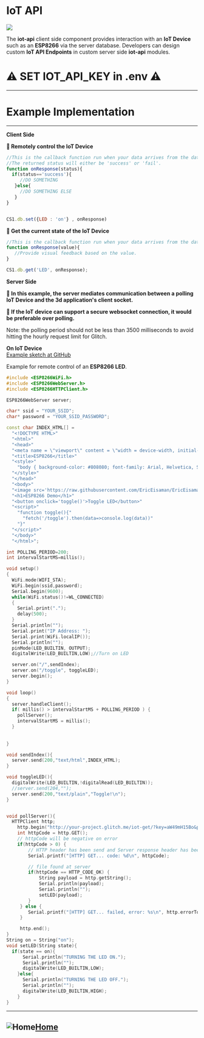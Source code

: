 # IoT API

![](https://cdn.glitch.com/e93942d2-015d-47d7-aae4-9f92f2a7d6b5%2FESP8266.png?1557526884045)

The **iot-api** client side component provides interaction with an **IoT Device** such as an **ESP8266** via the server database.  Developers can design custom **IoT API Endpoints** in custom server side **iot-api** modules.

#  ⚠️ SET IOT_API_KEY in .env ⚠️ 

____

# Example Implementation
____

**Client Side**
 
**💾 Remotely control the IoT Device**

```js
//This is the callback function run when your data arrives from the database.
//The returned status will either be 'success' or 'fail'.
function onResponse(status){
  if(status=='success'){
     //DO SOMETHING
   }else{
     //DO SOMETHING ELSE
   }
}


CS1.db.set({LED : 'on'} , onResponse)
```

**💾 Get the current state of the IoT Device**

```js
//This is the callback function run when your data arrives from the database.
function onResponse(value){
   //Provide visual feedback based on the value.
}

CS1.db.get('LED', onResponse);
```


**Server Side**
 
**💾 In this example, the server mediates communication between a polling IoT Device and the 3d application's client socket.**

**💎 If the IoT device can support a secure websocket connection, it would be preferable over polling.**

Note: the polling period should not be less than 3500 milliseconds to avoid hitting the hourly request limit for Glitch.

**On IoT Device**  
[Example sketch at GitHub](https://github.com/EricEisaman/esp8266/blob/master/ino/cs1-iot.ino)

Example for remote control of an **ESP8266 LED**.
```c++
#include <ESP8266WiFi.h>
#include <ESP8266WebServer.h>
#include <ESP8266HTTPClient.h>

ESP8266WebServer server;

char* ssid = "YOUR_SSID";
char* password = "YOUR_SSID_PASSWORD";

const char INDEX_HTML[] =
  "<!DOCTYPE HTML>"
  "<html>"
  "<head>"
  "<meta name = \"viewport\" content = \"width = device-width, initial-scale = 1.0, maximum-scale = 1.0, user-scalable=0\">"
  "<title>ESP8266</title>"
  "<style>"
    "body { background-color: #808080; font-family: Arial, Helvetica, Sans-Serif; Color: Maroon; }"
  "</style>"
  "</head>"
  "<body>"
  "<image src='https://raw.githubusercontent.com/EricEisaman/EricEisaman.github.io/master/images/eddies.png'/>"
  "<h1>ESP8266 Demo</h1>"
  "<button onclick='toggle()'>Toggle LED</button>"
  "<script>"
    "function toggle(){"
      "fetch('/toggle').then(data=>console.log(data))"
    "}"
  "</script>"
  "</body>"
  "</html>";

int POLLING_PERIOD=200; 
int intervalStartMS=millis();

void setup()
{
  WiFi.mode(WIFI_STA);
  WiFi.begin(ssid,password);
  Serial.begin(9600);
  while(WiFi.status()!=WL_CONNECTED)
  {
    Serial.print(".");
    delay(500);  
  }
  Serial.println("");
  Serial.print("IP Address: ");
  Serial.print(WiFi.localIP());
  Serial.println("");
  pinMode(LED_BUILTIN, OUTPUT); 
  digitalWrite(LED_BUILTIN,LOW);//Turn on LED

  server.on("/",sendIndex);
  server.on("/toggle", toggleLED);
  server.begin();
}

void loop()
{
  server.handleClient();
  if( millis() > intervalStartMS + POLLING_PERIOD ) {
    pollServer();
    intervalStartMS = millis();  
  }
  
  
}

void sendIndex(){
  server.send(200,"text/html",INDEX_HTML);  
}

void toggleLED(){
  digitalWrite(LED_BUILTIN,!digitalRead(LED_BUILTIN));
  //server.send(204,"");
  server.send(200,"text/plain","Toggle!\n");
}


void pollServer(){
  HTTPClient http;
    http.begin("http://your-project.glitch.me/iot-get/?key=aW49mH15Bo&prop=LED");
    int httpCode = http.GET();
    // httpCode will be negative on error
    if(httpCode > 0) {
        // HTTP header has been send and Server response header has been handled
        Serial.printf("[HTTP] GET... code: %d\n", httpCode);

        // file found at server
        if(httpCode == HTTP_CODE_OK) {
            String payload = http.getString();
            Serial.println(payload);
            Serial.println("");
            setLED(payload);
        }
     } else {
        Serial.printf("[HTTP] GET... failed, error: %s\n", http.errorToString(httpCode).c_str());
     }

     http.end(); 
}
String on = String("on");
void setLED(String state){
  if(state == on){
      Serial.println("TURNING THE LED ON.");
      Serial.println("");
      digitalWrite(LED_BUILTIN,LOW);
    }else{
      Serial.println("TURNING THE LED OFF.");
      Serial.println("");
      digitalWrite(LED_BUILTIN,HIGH);
    }
}
```


____

## ![Home](https://cdn.glitch.com/162b879e-fd42-40d9-8519-671d783b8c70%2FHome.png?v=1575814724026)[Home](../README.md)
